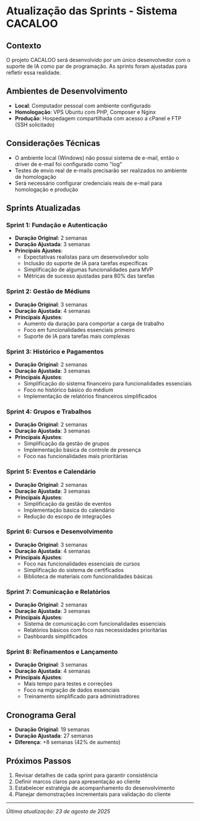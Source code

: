 # Atualização das Sprints - Sistema CACALOO

## Contexto
O projeto CACALOO será desenvolvido por um único desenvolvedor com o suporte de IA como par de programação. As sprints foram ajustadas para refletir essa realidade.

## Ambientes de Desenvolvimento
- **Local**: Computador pessoal com ambiente configurado
- **Homologação**: VPS Ubuntu com PHP, Composer e Nginx
- **Produção**: Hospedagem compartilhada com acesso a cPanel e FTP (SSH solicitado)

## Considerações Técnicas
- O ambiente local (Windows) não possui sistema de e-mail, então o driver de e-mail foi configurado como "log"
- Testes de envio real de e-mails precisarão ser realizados no ambiente de homologação
- Será necessário configurar credenciais reais de e-mail para homologação e produção

## Sprints Atualizadas

### Sprint 1: Fundação e Autenticação
- **Duração Original**: 2 semanas
- **Duração Ajustada**: 3 semanas
- **Principais Ajustes**:
  - Expectativas realistas para um desenvolvedor solo
  - Inclusão do suporte de IA para tarefas específicas
  - Simplificação de algumas funcionalidades para MVP
  - Métricas de sucesso ajustadas para 80% das tarefas

### Sprint 2: Gestão de Médiuns
- **Duração Original**: 3 semanas
- **Duração Ajustada**: 4 semanas
- **Principais Ajustes**:
  - Aumento da duração para comportar a carga de trabalho
  - Foco em funcionalidades essenciais primeiro
  - Suporte de IA para tarefas mais complexas

### Sprint 3: Histórico e Pagamentos
- **Duração Original**: 2 semanas
- **Duração Ajustada**: 3 semanas
- **Principais Ajustes**:
  - Simplificação do sistema financeiro para funcionalidades essenciais
  - Foco no histórico básico do médium
  - Implementação de relatórios financeiros simplificados

### Sprint 4: Grupos e Trabalhos
- **Duração Original**: 2 semanas
- **Duração Ajustada**: 3 semanas
- **Principais Ajustes**:
  - Simplificação da gestão de grupos
  - Implementação básica de controle de presença
  - Foco nas funcionalidades mais prioritárias

### Sprint 5: Eventos e Calendário
- **Duração Original**: 2 semanas
- **Duração Ajustada**: 3 semanas
- **Principais Ajustes**:
  - Simplificação da gestão de eventos
  - Implementação básica do calendário
  - Redução do escopo de integrações

### Sprint 6: Cursos e Desenvolvimento
- **Duração Original**: 3 semanas
- **Duração Ajustada**: 4 semanas
- **Principais Ajustes**:
  - Foco nas funcionalidades essenciais de cursos
  - Simplificação do sistema de certificados
  - Biblioteca de materiais com funcionalidades básicas

### Sprint 7: Comunicação e Relatórios
- **Duração Original**: 2 semanas
- **Duração Ajustada**: 3 semanas
- **Principais Ajustes**:
  - Sistema de comunicação com funcionalidades essenciais
  - Relatórios básicos com foco nas necessidades prioritárias
  - Dashboards simplificados

### Sprint 8: Refinamentos e Lançamento
- **Duração Original**: 3 semanas
- **Duração Ajustada**: 4 semanas
- **Principais Ajustes**:
  - Mais tempo para testes e correções
  - Foco na migração de dados essenciais
  - Treinamento simplificado para administradores

## Cronograma Geral
- **Duração Original**: 19 semanas
- **Duração Ajustada**: 27 semanas
- **Diferença**: +8 semanas (42% de aumento)

## Próximos Passos
1. Revisar detalhes de cada sprint para garantir consistência
2. Definir marcos claros para apresentação ao cliente
3. Estabelecer estratégia de acompanhamento do desenvolvimento
4. Planejar demonstrações incrementais para validação do cliente

---

*Última atualização: 23 de agosto de 2025*

